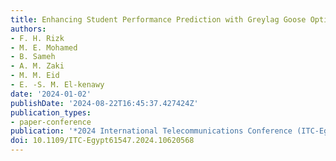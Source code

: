 ```yaml
---
title: Enhancing Student Performance Prediction with Greylag Goose Optimization Algorithm
authors:
- F. H. Rizk
- M. E. Mohamed
- B. Sameh
- A. M. Zaki
- M. M. Eid
- E. -S. M. El-kenawy
date: '2024-01-02'
publishDate: '2024-08-22T16:45:37.427424Z'
publication_types:
- paper-conference
publication: '*2024 International Telecommunications Conference (ITC-Egypt)*'
doi: 10.1109/ITC-Egypt61547.2024.10620568
---
```

